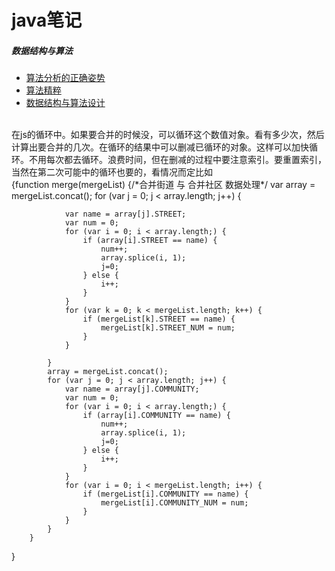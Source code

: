# java笔记
##### 数据结构与算法

* [算法分析的正确姿势](http://www.cnblogs.com/absfree/p/5464779.html)
* [算法精粹](https://www.gitbook.com/book/soulmachine/algorithm-essentials/details)
* [数据结构与算法设计](https://suanfa.herokuapp.com/0preface/)
<br/>
在js的循环中。如果要合并的时候没，可以循环这个数值对象。看有多少次，然后计算出要合并的几次。在循环的结果中可以删减已循环的对象。这样可以加快循环。不用每次都去循环。浪费时间，但在删减的过程中要注意索引。要重置索引，当然在第二次可能中的循环也要的，看情况而定比如<br/>
 {function merge(mergeList) {/*合并街道 与 合并社区 数据处理*/
            var array = mergeList.concat();
           for (var j = 0; j < array.length; j++) {

                var name = array[j].STREET;
                var num = 0;
                for (var i = 0; i < array.length;) {
                    if (array[i].STREET == name) {
                        num++;
                        array.splice(i, 1);
                        j=0;
                    } else {
                        i++;
                    }
                }
                for (var k = 0; k < mergeList.length; k++) {
                    if (mergeList[k].STREET == name) {
                        mergeList[k].STREET_NUM = num;
                    }
                }

            }
            array = mergeList.concat();
            for (var j = 0; j < array.length; j++) {
                var name = array[j].COMMUNITY;
                var num = 0;
                for (var i = 0; i < array.length;) {
                    if (array[i].COMMUNITY == name) {
                        num++;
                        array.splice(i, 1);
                        j=0;
                    } else {
                        i++;
                    }
                }
                for (var i = 0; i < mergeList.length; i++) {
                    if (mergeList[i].COMMUNITY == name) {
                        mergeList[i].COMMUNITY_NUM = num;
                    }
                }
            }
        }

}
